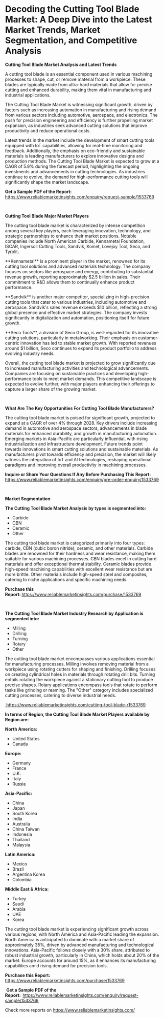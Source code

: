 <p><h1>Decoding the Cutting Tool Blade Market: A Deep Dive into the Latest Market Trends, Market Segmentation, and Competitive Analysis</h1></p><p><strong>Cutting Tool Blade Market Analysis and Latest Trends</strong></p>
<p><p>A cutting tool blade is an essential component used in various machining processes to shape, cut, or remove material from a workpiece. These blades are typically made from ultra-hard materials that allow for precise cutting and enhanced durability, making them vital in manufacturing and industrial applications.</p><p>The Cutting Tool Blade Market is witnessing significant growth, driven by factors such as increasing automation in manufacturing and rising demand from various sectors including automotive, aerospace, and electronics. The push for precision engineering and efficiency is further propelling market expansion, as industries seek advanced cutting solutions that improve productivity and reduce operational costs.</p><p>Latest trends in the market include the development of smart cutting tools equipped with IoT capabilities, allowing for real-time monitoring and feedback. Additionally, the emphasis on eco-friendly and sustainable materials is leading manufacturers to explore innovative designs and production methods. The Cutting Tool Blade Market is expected to grow at a CAGR of 5.9% during the forecast period, highlighting the ongoing investments and advancements in cutting technologies. As industries continue to evolve, the demand for high-performance cutting tools will significantly shape the market landscape.</p></p>
<p><strong>Get a Sample PDF of the Report:&nbsp;</strong> <a href="https://www.reliablemarketinsights.com/enquiry/request-sample/1533769?utm_campaign=1994&utm_medium=2&utm_source=Github&utm_content=ia&utm_term=17022025&utm_id=cutting-tool-blade">https://www.reliablemarketinsights.com/enquiry/request-sample/1533769</a></p>
<p>&nbsp;</p>
<p><strong>Cutting Tool Blade Major Market Players</strong></p>
<p><p>The cutting tool blade market is characterized by intense competition among several key players, each leveraging innovation, technology, and strategic partnerships to enhance their market positions. Notable companies include North American Carbide, Kennametal Foundation, ISCAR, Ingersoll Cutting Tools, Sandvik, Komet, Lovejoy Tool, Seco, and Tyrolit.</p><p>**Kennametal** is a prominent player in the market, renowned for its cutting tool solutions and advanced materials technology. The company focuses on sectors like aerospace and energy, contributing to substantial revenue growth, reporting approximately $2.5 billion in sales. Their commitment to R&D allows them to continually enhance product performance.</p><p>**Sandvik** is another major competitor, specializing in high-precision cutting tools that cater to various industries, including automotive and aerospace. Sandvik's sales revenue exceeds $10 billion, reflecting a strong global presence and effective market strategies. The company invests significantly in digitalization and automation, positioning itself for future growth.</p><p>**Seco Tools**, a division of Seco Group, is well-regarded for its innovative cutting solutions, particularly in metalworking. Their emphasis on customer-centric innovation has led to stable market growth. With reported revenues around $1 billion, Seco continues to expand its product portfolio to address evolving industry needs.</p><p>Overall, the cutting tool blade market is projected to grow significantly due to increased manufacturing activities and technological advancements. Companies are focusing on sustainable practices and developing high-performance tools to meet market demands. This competitive landscape is expected to evolve further, with major players enhancing their offerings to capture a larger share of the growing market.</p></p>
<p>&nbsp;</p>
<p><strong>What Are The Key Opportunities For Cutting Tool Blade Manufacturers?</strong></p>
<p><p>The cutting tool blade market is poised for significant growth, projected to expand at a CAGR of over 4% through 2028. Key drivers include increasing demand in automotive and aerospace sectors, advancements in blade materials for enhanced durability, and growth in manufacturing automation. Emerging markets in Asia-Pacific are particularly influential, with rising industrialization and infrastructure development. Future trends point towards innovations in smart cutting solutions and sustainable materials. As manufacturers pivot towards efficiency and precision, the market will likely witness the integration of IoT and AI technologies, reshaping operational paradigms and improving overall productivity in machining processes.</p></p>
<p><strong>Inquire or Share Your Questions If Any Before Purchasing This Report:</strong> <a href="https://www.reliablemarketinsights.com/enquiry/pre-order-enquiry/1533769?utm_campaign=1994&utm_medium=2&utm_source=Github&utm_content=ia&utm_term=17022025&utm_id=cutting-tool-blade">https://www.reliablemarketinsights.com/enquiry/pre-order-enquiry/1533769</a></p>
<p>&nbsp;</p>
<p><strong>Market Segmentation</strong></p>
<p><strong>The Cutting Tool Blade Market Analysis by types is segmented into:</strong></p>
<p><ul><li>Carbide</li><li>CBN</li><li>Ceramic</li><li>Other</li></ul></p>
<p><p>The cutting tool blade market is categorized primarily into four types: carbide, CBN (cubic boron nitride), ceramic, and other materials. Carbide blades are renowned for their hardness and wear resistance, making them suitable for various machining processes. CBN blades excel in cutting hard materials and offer exceptional thermal stability. Ceramic blades provide high-speed machining capabilities with excellent wear resistance but are more brittle. Other materials include high-speed steel and composites, catering to niche applications and specific machining needs.</p></p>
<p><strong>Purchase this Report:&nbsp;</strong><a href="https://www.reliablemarketinsights.com/purchase/1533769?utm_campaign=1994&utm_medium=2&utm_source=Github&utm_content=ia&utm_term=17022025&utm_id=cutting-tool-blade">https://www.reliablemarketinsights.com/purchase/1533769</a></p>
<p>&nbsp;</p>
<p><strong>The Cutting Tool Blade Market Industry Research by Application is segmented into:</strong></p>
<p><ul><li>Milling</li><li>Drilling</li><li>Turning</li><li>Rotary</li><li>Other</li></ul></p>
<p><p>The cutting tool blade market encompasses various applications essential for manufacturing processes. Milling involves removing material from a workpiece using rotating cutters for shaping and finishing. Drilling focuses on creating cylindrical holes in materials through rotating drill bits. Turning entails rotating the workpiece against a stationary cutting tool to produce precise shapes. Rotary applications encompass tools that rotate to perform tasks like grinding or reaming. The "Other" category includes specialized cutting processes, catering to diverse industrial needs.</p></p>
<p><a href="https://www.reliablemarketinsights.com/cutting-tool-blade-r1533769?utm_campaign=1994&utm_medium=2&utm_source=Github&utm_content=ia&utm_term=17022025&utm_id=cutting-tool-blade">&nbsp;https://www.reliablemarketinsights.com/cutting-tool-blade-r1533769</a></p>
<p><strong>In terms of Region, the Cutting Tool Blade Market Players available by Region are:</strong></p>
<p>
    <p> <strong> North America: </strong>
        <ul>
            <li>United States</li>
            <li>Canada</li>
        </ul>
        </p> 
    <p> <strong> Europe: </strong>
        <ul>
            <li>Germany</li>
            <li>France</li>
            <li>U.K.</li>
            <li>Italy</li>
            <li>Russia</li>
        </ul>
        </p> 
    <p> <strong> Asia-Pacific: </strong>
        <ul>
            <li>China</li>
            <li>Japan</li>
            <li>South Korea</li>
            <li>India</li>
            <li>Australia</li>
            <li>China Taiwan</li>
            <li>Indonesia</li>
            <li>Thailand</li>
            <li>Malaysia</li>
        </ul>
        </p> 
    <p> <strong> Latin America: </strong>
        <ul>
            <li>Mexico</li>
            <li>Brazil</li>
            <li>Argentina Korea</li>
            <li>Colombia</li>
        </ul>
        </p> 
    <p> <strong> Middle East & Africa: </strong>
        <ul>
            <li>Turkey</li>
            <li>Saudi</li>
            <li>Arabia</li>
            <li>UAE</li>
            <li>Korea</li>
        </ul>
    </p>
    </p>
<p><p>The cutting tool blade market is experiencing significant growth across various regions, with North America and Asia-Pacific leading the expansion. North America is anticipated to dominate with a market share of approximately 35%, driven by advanced manufacturing and technological innovations. Asia-Pacific follows closely with a 30% share, attributed to robust industrial growth, particularly in China, which holds about 20% of the market. Europe accounts for around 15%, as it enhances its manufacturing capabilities amid rising demand for precision tools.</p></p>
<p><strong>Purchase this Report: </strong><a href="https://www.reliablemarketinsights.com/purchase/1533769?utm_campaign=1994&utm_medium=2&utm_source=Github&utm_content=ia&utm_term=17022025&utm_id=cutting-tool-blade">https://www.reliablemarketinsights.com/purchase/1533769</a></p>
<p>&nbsp;<strong>Get a Sample PDF of the Report:&nbsp;&nbsp;</strong><a href="https://www.reliablemarketinsights.com/enquiry/request-sample/1533769?utm_campaign=1994&utm_medium=2&utm_source=Github&utm_content=ia&utm_term=17022025&utm_id=cutting-tool-blade">https://www.reliablemarketinsights.com/enquiry/request-sample/1533769</a></p>
<p><strong></strong></p>
<p>Check more reports on <a href="https://www.reliablemarketinsights.com/?utm_campaign=1994&utm_medium=2&utm_source=Github&utm_content=ia&utm_term=17022025&utm_id=cutting-tool-blade">https://www.reliablemarketinsights.com/</a></p>